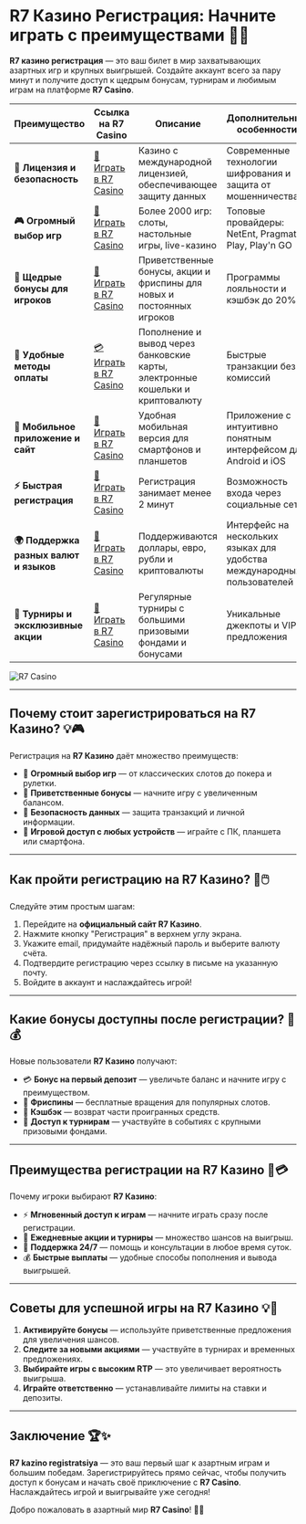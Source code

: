 # R7 Казино Регистрация: Начните играть с преимуществами 🎰💎

**R7 казино регистрация** — это ваш билет в мир захватывающих азартных игр и крупных выигрышей. Создайте аккаунт всего за пару минут и получите доступ к щедрым бонусам, турнирам и любимым играм на платформе **R7 Casino**.

| **Преимущество**                      | **Ссылка на R7 Casino**                    | **Описание**                                       | **Дополнительные особенности**                     |
|----------------------------------------|--------------------------------------------|--------------------------------------------------|--------------------------------------------------|
| **🎰 Лицензия и безопасность**         | [💎 Играть в R7 Casino](https://brandplay.link/bMd3Yjsw) | Казино с международной лицензией, обеспечивающее защиту данных | Современные технологии шифрования и защита от мошенничества |
| **🎮 Огромный выбор игр**              | [🎉 Играть в R7 Casino](https://brandplay.link/bMd3Yjsw) | Более 2000 игр: слоты, настольные игры, live-казино | Топовые провайдеры: NetEnt, Pragmatic Play, Play'n GO |
| **🎁 Щедрые бонусы для игроков**       | [🎯 Играть в R7 Casino](https://brandplay.link/bMd3Yjsw) | Приветственные бонусы, акции и фриспины для новых и постоянных игроков | Программы лояльности и кэшбэк до 20% |
| **💸 Удобные методы оплаты**           | [💳 Играть в R7 Casino](https://brandplay.link/bMd3Yjsw) | Пополнение и вывод через банковские карты, электронные кошельки и криптовалюту | Быстрые транзакции без комиссий |
| **📱 Мобильное приложение и сайт**     | [🚀 Играть в R7 Casino](https://brandplay.link/bMd3Yjsw) | Удобная мобильная версия для смартфонов и планшетов | Приложение с интуитивно понятным интерфейсом для Android и iOS |
| **⚡ Быстрая регистрация**             | [🔑 Играть в R7 Casino](https://brandplay.link/bMd3Yjsw) | Регистрация занимает менее 2 минут | Возможность входа через социальные сети |
| **🌍 Поддержка разных валют и языков** | [💸 Играть в R7 Casino](https://brandplay.link/bMd3Yjsw) | Поддерживаются доллары, евро, рубли и криптовалюты | Интерфейс на нескольких языках для удобства международных пользователей |
| **🏅 Турниры и эксклюзивные акции**    | [🎲 Играть в R7 Casino](https://brandplay.link/bMd3Yjsw) | Регулярные турниры с большими призовыми фондами и бонусами | Уникальные джекпоты и VIP-предложения |

![R7 Casino](https://vespoker.com/wp-content/uploads/post/14147/casino-r7-0-1-678x330.jpg)

---

## Почему стоит зарегистрироваться на R7 Казино? 💡🎮

Регистрация на **R7 Казино** даёт множество преимуществ:

- 🎰 **Огромный выбор игр** — от классических слотов до покера и рулетки.
- 🎁 **Приветственные бонусы** — начните игру с увеличенным балансом.
- 🔐 **Безопасность данных** — защита транзакций и личной информации.
- 📱 **Игровой доступ с любых устройств** — играйте с ПК, планшета или смартфона.

---

## Как пройти регистрацию на R7 Казино? 🚀🖱️

Следуйте этим простым шагам:

1. Перейдите на **официальный сайт R7 Казино**.
2. Нажмите кнопку "Регистрация" в верхнем углу экрана.
3. Укажите email, придумайте надёжный пароль и выберите валюту счёта.
4. Подтвердите регистрацию через ссылку в письме на указанную почту.
5. Войдите в аккаунт и наслаждайтесь игрой!

---

## Какие бонусы доступны после регистрации? 🎁💰

Новые пользователи **R7 Казино** получают:

- 💳 **Бонус на первый депозит** — увеличьте баланс и начните игру с преимуществом.
- 🎰 **Фриспины** — бесплатные вращения для популярных слотов.
- 🌟 **Кэшбэк** — возврат части проигранных средств.
- 🎀 **Доступ к турнирам** — участвуйте в событиях с крупными призовыми фондами.

---

## Преимущества регистрации на R7 Казино 🌟💳

Почему игроки выбирают **R7 Казино**:

- ⚡ **Мгновенный доступ к играм** — начните играть сразу после регистрации.
- 🎲 **Ежедневные акции и турниры** — множество шансов на выигрыш.
- 💬 **Поддержка 24/7** — помощь и консультации в любое время суток.
- 💰 **Быстрые выплаты** — удобные способы пополнения и вывода выигрышей.

---

## Советы для успешной игры на R7 Казино 💡🎯

1. **Активируйте бонусы** — используйте приветственные предложения для увеличения шансов.
2. **Следите за новыми акциями** — участвуйте в турнирах и временных предложениях.
3. **Выбирайте игры с высоким RTP** — это увеличивает вероятность выигрыша.
4. **Играйте ответственно** — устанавливайте лимиты на ставки и депозиты.

---

## Заключение 🏆✨

**R7 kazino registratsiya** — это ваш первый шаг к азартным играм и большим победам. Зарегистрируйтесь прямо сейчас, чтобы получить доступ к бонусам и начать своё приключение с **R7 Casino**. Наслаждайтесь игрой и выигрывайте уже сегодня!

Добро пожаловать в азартный мир **R7 Casino**! 🎰💎
